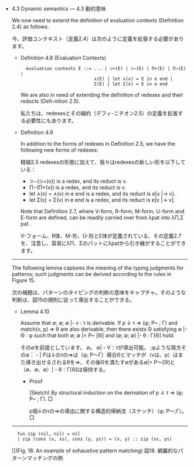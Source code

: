 - 4.3 Dynamic semantics
— 4.3 動的意味

	We now need to extend the definition of evaluation contexts (Definition 2.4) as follows.

	今、評価コンテキスト（定義2.4）は次のように定義を拡張する必要があります。

	- Definition 4.8 (Evaluation Contexts)

			evaluation contexts E ::= ... | ⊃+(E) | ⊃−(E) | Π+(E) | Π−(E) |
			                          ∧(E) | let ∧(x) = E in e end |
			                          Σ(E) | let Σ(x) = E in e end

		We are also in need of extending the definition of redexes and their reducts (Defi-nition 2.5).

		私たちは、redexesとその縮約（デフィ-ニチオン2.5）の定義を拡張する必要性にもあります。

	- Definition 4.9

		In addition to the forms of redexes in Definition 2.5, we have the following new forms of redexes:

		精細2.5 redexesの形態に加えて、我々はredexesの新しい形を以下している：

		- ⊃−(⊃+(v)) is a redex, and its reduct is v.
		- Π−(Π+(v)) is a redex, and its reduct is v.
		- let ∧(x) = ∧(v) in e end is a redex, and its reduct is e[x |→ v].
		- let Σ(x) = Σ(v) in e end is a redex, and its reduct is e[x |→ v].

		Note that Definition 2.7, where V-form, R-form, M-form, U-form and E-form are defined, can be readily carried over from λpat into λΠ,Σ pat .


		V-フォーム、R体、M-形、U-形とE体が定義されている、その定義2.7を、注意し、容易にλΠ、Σのパットにλpatから引き継がすることができます。

	----

	The following lemma captures the meaning of the typing judgments for patterns; such judgments can be derived according to the rules in Figure 15.

	次の補題は、パターンのタイピングの判断の意味をキャプチャ。そのような判断は、図15の規則に従って導出することができる。

	- Lemma 4.10

		Assume that ∅; ∅; ∅ |- v : τ is derivable.
		If p ↓ τ ⇒ (φ; P~ ; Γ) and match(v, p) ⇒ θ are also derivable, then there exists Θ satisfying ∅ |- Θ : φ such that both ∅; ∅ |= P~ [Θ] and (∅; ∅; ∅) |- θ : Γ[Θ] hold.

		その∅を前提としています。 ∅。 ∅| - V：τが導出可能。
		;φような両方その∅： - | Pは↓のτの⇒は（φ; P〜Γ）場合Θとマッチが（vは、p）はまた導き出せるされるθを⇒、その後Θを満たす∅がある∅|= P〜[Θ]と（∅、∅、∅）| - θ：Γ[Θ]は保持する。

		- Proof

			(Sketch) By structural induction on the derivation of p ↓ τ ⇒ (φ; P~ ; Γ). □

			p個↓のτの⇒の導出に関する構造的帰納法（スケッチ）（φ; P〜;Γ）。□

	----

		fun zip (nil, nil) = nil
		| zip (cons (x, xs), cons (y, ys)) = (x, y) :: zip (xs, ys)

	[](Fig. 18. An example of exhaustive pattern matching)
	図18. 網羅的なパターンマッチングの例
